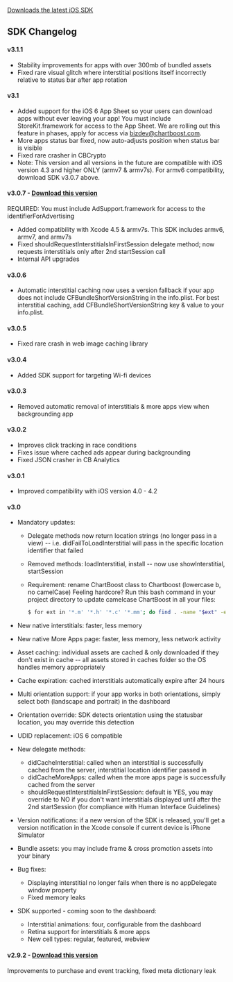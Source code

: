 <a class="big_button" href="https://chartboost.com/support/sdk_download/3.1.1?os=ios">Downloads the latest iOS SDK</a>

## SDK Changelog

#### v3.1.1

- Stability improvements for apps with over 300mb of bundled assets
- Fixed rare visual glitch where interstitial positions itself incorrectly
  relative to status bar after app rotation

#### v3.1

- Added support for the iOS 6 App Sheet so your users can download apps without
  ever leaving your app! You must include StoreKit.framework for access to the
  App Sheet. We are rolling out this feature in phases, apply for access via
  bizdev@chartboost.com.
- More apps status bar fixed, now auto-adjusts position when status bar is
  visible
- Fixed rare crasher in CBCrypto
- Note: This version and all versions in the future are compatible with iOS
  version 4.3 and higher ONLY (armv7 & armv7s). For armv6 compatibility,
  download SDK v3.0.7 above.

#### v3.0.7 - [Download this version][3.0.7]

REQUIRED: You must include AdSupport.framework for access to the
identifierForAdvertising
- Added compatibility with Xcode 4.5 & armv7s. This SDK includes armv6, armv7,
  and armv7s
- Fixed shouldRequestInterstitialsInFirstSession delegate method; now requests
  interstitials only after 2nd startSession call
- Internal API upgrades

[3.0.7]: https://s3.amazonaws.com/chartboost/sdk/3.0.7/ChartBoostConnect.tar.bz2
 
#### v3.0.6

- Automatic interstitial caching now uses a version fallback if your app does
  not include CFBundleShortVersionString in the info.plist. For best
  interstitial caching, add CFBundleShortVersionString key & value to your
  info.plist.

#### v3.0.5

- Fixed rare crash in web image caching library

#### v3.0.4

- Added SDK support for targeting Wi-fi devices

#### v3.0.3

- Removed automatic removal of interstitials & more apps view when
  backgrounding app

#### v3.0.2

- Improves click tracking in race conditions
- Fixes issue where cached ads appear during backgrounding
- Fixed JSON crasher in CB Analytics

#### v3.0.1

- Improved compatibility with iOS version 4.0 - 4.2

#### v3.0

- Mandatory updates:
    - Delegate methods now return location strings (no longer pass in a view)
      -- i.e. didFailToLoadInterstitial will pass in the specific location
      identifier that failed
    - Removed methods: loadInterstitial, install -- now use showInterstitial,
      startSession
    - Requirement: rename ChartBoost class to Chartboost (lowercase b, no
      camelCase) Feeling hardcore? Run this bash command in your project
      directory to update camelcase ChartBoost in all your files:
      
      ```bash
      $ for ext in '*.m' '*.h' '*.c' '*.mm'; do find . -name "$ext" -exec sed -i '' 's/ChartBoost/Chartboost/g' '{}' \; ; done
      ```

- New native interstitials: faster, less memory
- New native More Apps page: faster, less memory, less network activity
- Asset caching: individual assets are cached & only downloaded if they don't
  exist in cache -- all assets stored in caches folder so the OS handles memory
  appropriately
- Cache expiration: cached interstitials automatically expire after 24 hours
- Multi orientation support: if your app works in both orientations, simply
  select both (landscape and portrait) in the dashboard
- Orientation override: SDK detects orientation using the statusbar location,
  you may override this detection
- UDID replacement: iOS 6 compatible
- New delegate methods:
    - didCacheInterstitial: called when an interstitial is successfully cached
      from the server, interstitial location identifier passed in
    - didCacheMoreApps: called when the more apps page is successfully cached
      from the server
    - shouldRequestInterstitialsInFirstSession: default is YES, you may
      override to NO if you don't want interstitials displayed until after the
      2nd startSession (for compliance with Human Interface Guidelines)
- Version notifications: if a new version of the SDK is released, you'll get
  a version notification in the Xcode console if current device is iPhone
  Simulator
- Bundle assets: you may include frame & cross promotion assets into your
  binary
- Bug fixes:
    - Displaying interstitial no longer fails when there is no appDelegate
      window property
    - Fixed memory leaks
- SDK supported - coming soon to the dashboard:
    - Interstitial animations: four, configurable from the dashboard
    - Retina support for interstitials & more apps
    - New cell types: regular, featured, webview

#### v2.9.2 - [Download this version][2.9.2]

Improvements to purchase and event tracking, fixed meta dictionary leak

[2.9.2]: https://s3.amazonaws.com/chartboost/sdk/2.9.2/ChartBoostConnect.tar.bz2


